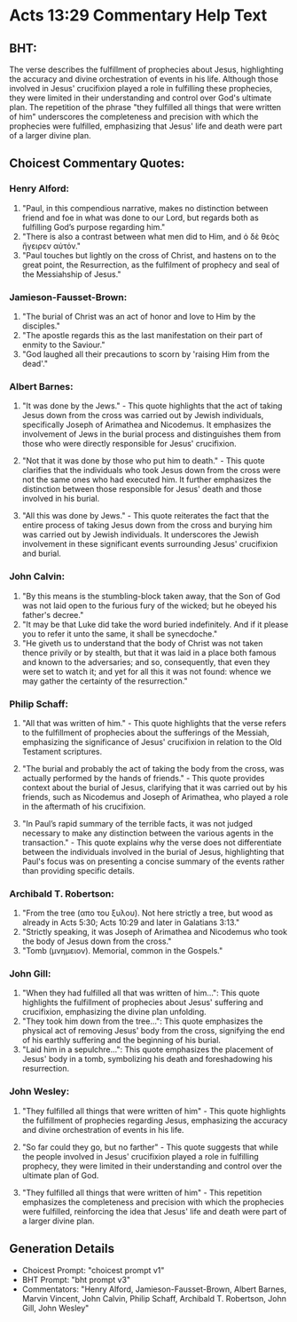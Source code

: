 # Acts 13:29 Commentary Help Text

## BHT:
The verse describes the fulfillment of prophecies about Jesus, highlighting the accuracy and divine orchestration of events in his life. Although those involved in Jesus' crucifixion played a role in fulfilling these prophecies, they were limited in their understanding and control over God's ultimate plan. The repetition of the phrase "they fulfilled all things that were written of him" underscores the completeness and precision with which the prophecies were fulfilled, emphasizing that Jesus' life and death were part of a larger divine plan.

## Choicest Commentary Quotes:
### Henry Alford:
1. "Paul, in this compendious narrative, makes no distinction between friend and foe in what was done to our Lord, but regards both as fulfilling God’s purpose regarding him."
2. "There is also a contrast between what men did to Him, and ὁ δὲ θεὸς ἤγειρεν αὐτόν."
3. "Paul touches but lightly on the cross of Christ, and hastens on to the great point, the Resurrection, as the fulfilment of prophecy and seal of the Messiahship of Jesus."

### Jamieson-Fausset-Brown:
1. "The burial of Christ was an act of honor and love to Him by the disciples."
2. "The apostle regards this as the last manifestation on their part of enmity to the Saviour."
3. "God laughed all their precautions to scorn by 'raising Him from the dead'."

### Albert Barnes:
1. "It was done by the Jews." - This quote highlights that the act of taking Jesus down from the cross was carried out by Jewish individuals, specifically Joseph of Arimathea and Nicodemus. It emphasizes the involvement of Jews in the burial process and distinguishes them from those who were directly responsible for Jesus' crucifixion.

2. "Not that it was done by those who put him to death." - This quote clarifies that the individuals who took Jesus down from the cross were not the same ones who had executed him. It further emphasizes the distinction between those responsible for Jesus' death and those involved in his burial.

3. "All this was done by Jews." - This quote reiterates the fact that the entire process of taking Jesus down from the cross and burying him was carried out by Jewish individuals. It underscores the Jewish involvement in these significant events surrounding Jesus' crucifixion and burial.

### John Calvin:
1. "By this means is the stumbling-block taken away, that the Son of God was not laid open to the furious fury of the wicked; but he obeyed his father's decree."
2. "It may be that Luke did take the word buried indefinitely. And if it please you to refer it unto the same, it shall be synecdoche."
3. "He giveth us to understand that the body of Christ was not taken thence privily or by stealth, but that it was laid in a place both famous and known to the adversaries; and so, consequently, that even they were set to watch it; and yet for all this it was not found: whence we may gather the certainty of the resurrection."

### Philip Schaff:
1. "All that was written of him." - This quote highlights that the verse refers to the fulfillment of prophecies about the sufferings of the Messiah, emphasizing the significance of Jesus' crucifixion in relation to the Old Testament scriptures.

2. "The burial and probably the act of taking the body from the cross, was actually performed by the hands of friends." - This quote provides context about the burial of Jesus, clarifying that it was carried out by his friends, such as Nicodemus and Joseph of Arimathea, who played a role in the aftermath of his crucifixion.

3. "In Paul’s rapid summary of the terrible facts, it was not judged necessary to make any distinction between the various agents in the transaction." - This quote explains why the verse does not differentiate between the individuals involved in the burial of Jesus, highlighting that Paul's focus was on presenting a concise summary of the events rather than providing specific details.

### Archibald T. Robertson:
1. "From the tree (απο του ξυλου). Not here strictly a tree, but wood as already in Acts 5:30; Acts 10:29 and later in Galatians 3:13."
2. "Strictly speaking, it was Joseph of Arimathea and Nicodemus who took the body of Jesus down from the cross."
3. "Tomb (μνημειον). Memorial, common in the Gospels."

### John Gill:
1. "When they had fulfilled all that was written of him...": This quote highlights the fulfillment of prophecies about Jesus' suffering and crucifixion, emphasizing the divine plan unfolding.
2. "They took him down from the tree...": This quote emphasizes the physical act of removing Jesus' body from the cross, signifying the end of his earthly suffering and the beginning of his burial.
3. "Laid him in a sepulchre...": This quote emphasizes the placement of Jesus' body in a tomb, symbolizing his death and foreshadowing his resurrection.

### John Wesley:
1. "They fulfilled all things that were written of him" - This quote highlights the fulfillment of prophecies regarding Jesus, emphasizing the accuracy and divine orchestration of events in his life.

2. "So far could they go, but no farther" - This quote suggests that while the people involved in Jesus' crucifixion played a role in fulfilling prophecy, they were limited in their understanding and control over the ultimate plan of God.

3. "They fulfilled all things that were written of him" - This repetition emphasizes the completeness and precision with which the prophecies were fulfilled, reinforcing the idea that Jesus' life and death were part of a larger divine plan.


## Generation Details
- Choicest Prompt: "choicest prompt v1"
- BHT Prompt: "bht prompt v3"
- Commentators: "Henry Alford, Jamieson-Fausset-Brown, Albert Barnes, Marvin Vincent, John Calvin, Philip Schaff, Archibald T. Robertson, John Gill, John Wesley"
